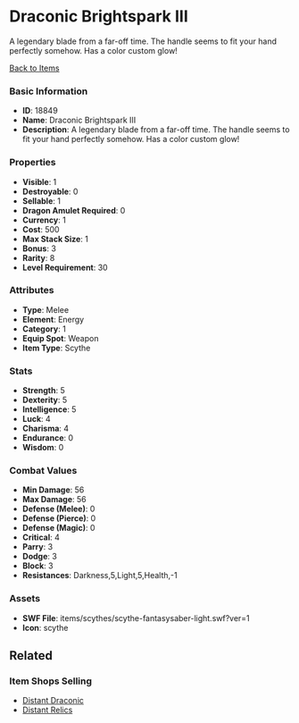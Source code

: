 # Draconic Brightspark III

A legendary blade from a far-off time. The handle seems to fit your hand perfectly somehow. Has a color custom glow!

[Back to Items](../items.md)

### Basic Information

- **ID**: 18849
- **Name**: Draconic Brightspark III
- **Description**: A legendary blade from a far-off time. The handle seems to fit your hand perfectly somehow. Has a color custom glow!

### Properties

- **Visible**: 1
- **Destroyable**: 0
- **Sellable**: 1
- **Dragon Amulet Required**: 0
- **Currency**: 1
- **Cost**: 500
- **Max Stack Size**: 1
- **Bonus**: 3
- **Rarity**: 8
- **Level Requirement**: 30

### Attributes

- **Type**: Melee
- **Element**: Energy
- **Category**: 1
- **Equip Spot**: Weapon
- **Item Type**: Scythe

### Stats

- **Strength**: 5
- **Dexterity**: 5
- **Intelligence**: 5
- **Luck**: 4
- **Charisma**: 4
- **Endurance**: 0
- **Wisdom**: 0

### Combat Values

- **Min Damage**: 56
- **Max Damage**: 56
- **Defense (Melee)**: 0
- **Defense (Pierce)**: 0
- **Defense (Magic)**: 0
- **Critical**: 4
- **Parry**: 3
- **Dodge**: 3
- **Block**: 3
- **Resistances**: Darkness,5,Light,5,Health,-1

### Assets

- **SWF File**: items/scythes/scythe-fantasysaber-light.swf?ver=1
- **Icon**: scythe

## Related

### Item Shops Selling

- [Distant Draconic](../item-shops/628-distant-draconic.md)
- [Distant Relics](../item-shops/748-distant-relics.md)

